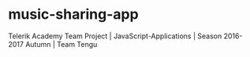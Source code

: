 # music-sharing-app
Telerik Academy Team Project | JavaScript-Applications | Season 2016-2017 Autumn | Team Tengu
